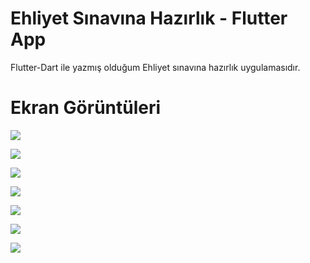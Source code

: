 # Ehliyet Sınavına Hazırlık - Flutter App

Flutter-Dart ile yazmış olduğum Ehliyet sınavına hazırlık uygulamasıdır.

# Ekran Görüntüleri

![](https://i.hizliresim.com/k4cm3gt.jpg)

![](https://i.hizliresim.com/58ifs4j.jpg)

![](https://i.hizliresim.com/22zqv2m.jpg)

![](https://i.hizliresim.com/987ompo.jpg)

![](https://i.hizliresim.com/5ftx87h.jpg)

![](https://i.hizliresim.com/c167x4c.jpg)

![](https://i.hizliresim.com/h56v8hi.jpg)